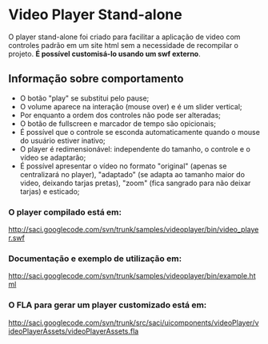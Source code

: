 # Video Player Stand-alone #
O player stand-alone foi criado para facilitar a aplicação de video com controles padrão em um site html sem a necessidade de recompilar o projeto.
**É possível customisá-lo usando um swf externo**.

## Informação sobre comportamento ##
  * O botão "play" se substitui pelo pause;
  * O volume aparece na interação (mouse over) e é um slider vertical;
  * Por enquanto a ordem dos controles não pode ser alteradas;
  * O botão de fullscreen e marcador de tempo são opicionais;
  * É possível que o controle se esconda automaticamente quando o mouse do usuário estiver inativo;
  * O player é redimensionável: independente do tamanho, o controle e o vídeo se adaptarão;
  * É possível apresentar o vídeo no formato "original" (apenas se centralizará no player), "adaptado" (se adapta ao tamanho maior do video, deixando tarjas pretas), "zoom" (fica sangrado para não deixar tarjas) e esticado;

### O player compilado está em: ###
http://saci.googlecode.com/svn/trunk/samples/videoplayer/bin/video_player.swf

### Documentação e exemplo de utilização em: ###
http://saci.googlecode.com/svn/trunk/samples/videoplayer/bin/example.html

### O FLA para gerar um player customizado está em: ###
http://saci.googlecode.com/svn/trunk/src/saci/uicomponents/videoPlayer/videoPlayerAssets/videoPlayerAssets.fla
